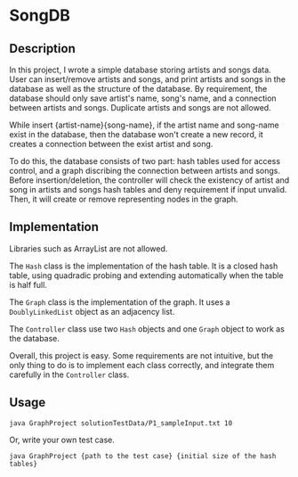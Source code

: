 # SongDB
## Description
In this project, I wrote a simple database storing artists and songs data. User can insert/remove artists and songs, and print artists and songs in the database as well as the structure of the database. By requirement, the database should only save artist's name, song's name, and a connection between artists and songs. Duplicate artists and songs are not allowed.

While insert {artist-name}<SEP>{song-name}, if the artist name and song-name exist in the database, then the database won't create a new record, it creates a connection between the exist artist and song.

To do this, the database consists of two part: hash tables used for access control, and a graph discribing the connection between artists and songs. Before insertion/deletion, the controller will check the existency of artist and song in artists and songs hash tables and deny requirement if input unvalid. Then, it will create or remove representing nodes in the graph.

## Implementation
Libraries such as ArrayList are not allowed.

The `Hash` class is the implementation of the hash table. It is a closed hash table, using quadradic probing and extending automatically when the table is half full.

The `Graph` class is the implementation of the graph. It uses a `DoublyLinkedList` object as an adjacency list.

The `Controller` class use two `Hash` objects and one `Graph` object to work as the database.

Overall, this project is easy. Some requirements are not intuitive, but the only thing to do is to implement each class correctly, and integrate them carefully in the `Controller` class.

## Usage
`java GraphProject solutionTestData/P1_sampleInput.txt 10`

Or, write your own test case.

`java GraphProject {path to the test case} {initial size of the hash tables}`  
